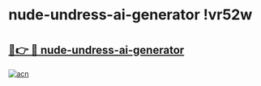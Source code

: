 # nude-undress-ai-generator !vr52w

# <h2><a href="https://ccrjys.esa.edu.pl?title=nude-undress-ai-generator&ref=vr52w">🔗👉 🔴 nude-undress-ai-generator</a></h2>

[![acn](https://github.com/user-attachments/assets/0f9c940e-d8b0-45ae-aac7-cd30a18b3e1c)](https://ccrjys.esa.edu.pl?title=nude-undress-ai-generator&ref=vr52w)

